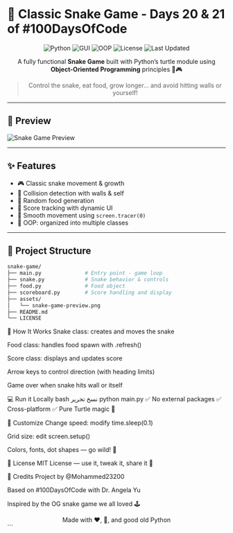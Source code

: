 # 🐍 Classic Snake Game - Days 20 & 21 of #100DaysOfCode

<div align="center">

![Python](https://img.shields.io/badge/Python-3.13.1-blue.svg)
![GUI](https://img.shields.io/badge/GUI-Turtle%20Graphics-yellow)
![OOP](https://img.shields.io/badge/OOP-Clean%20Structure-lightgrey)
![License](https://img.shields.io/badge/License-MIT-green.svg)
![Last Updated](https://img.shields.io/badge/Updated-June%202025-brightgreen)

A fully functional **Snake Game** built with Python’s turtle module using **Object-Oriented Programming** principles 🧠🎮

> Control the snake, eat food, grow longer… and avoid hitting walls or yourself!

</div>

---

## 📸 Preview

![Snake Game Preview](./assets/snake-game-preview.png)
<!-- Replace with actual screenshot -->

---

## ✨ Features

- 🎮 Classic snake movement & growth
- 🧱 Collision detection with walls & self
- 🍎 Random food generation
- 💯 Score tracking with dynamic UI
- 🔁 Smooth movement using `screen.tracer(0)`
- 🎯 OOP: organized into multiple classes

---

## 📂 Project Structure

```bash
snake-game/
├── main.py              # Entry point - game loop
├── snake.py             # Snake behavior & controls
├── food.py              # Food object
├── scoreboard.py        # Score handling and display
├── assets/
│   └── snake-game-preview.png
├── README.md
└── LICENSE
```
🧠 How It Works
Snake class: creates and moves the snake

Food class: handles food spawn with .refresh()

Score class: displays and updates score

Arrow keys to control direction (with heading limits)

Game over when snake hits wall or itself

💻 Run it Locally
bash
نسخ
تحرير
python main.py
✅ No external packages
✅ Cross-platform
✅ Pure Turtle magic 🐢

🔧 Customize
Change speed: modify time.sleep(0.1)

Grid size: edit screen.setup()

Colors, fonts, dot shapes — go wild! 🎨

📝 License
MIT License — use it, tweak it, share it 💚

🙏 Credits
Project by @Mohammed23200

Based on #100DaysOfCode with Dr. Angela Yu

Inspired by the OG snake game we all loved 🕹️

<div align="center"> Made with ❤️, 🐍, and good old Python </div> ```
